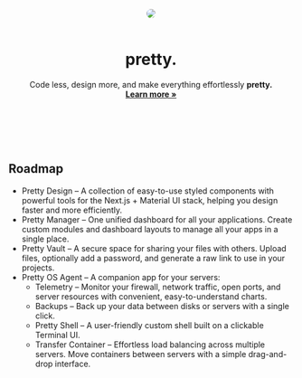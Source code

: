 <div align="center">

<img src="https://github.com/user-attachments/assets/e3576626-fa0e-4b62-adc5-91829d437e88" style="border-radius: 20px"><br><br>

# pretty.

Code less, design more, and make everything effortlessly **pretty.**<br>
**[Learn more »](https://pretty.com.pl/)**<br><br><br>

</div><br><br>

## Roadmap
- Pretty Design – A collection of easy-to-use styled components with powerful tools for the Next.js + Material UI stack, helping you design faster and more efficiently.
- Pretty Manager – One unified dashboard for all your applications. Create custom modules and dashboard layouts to manage all your apps in a single place.
- Pretty Vault – A secure space for sharing your files with others. Upload files, optionally add a password, and generate a raw link to use in your projects.
- Pretty OS Agent – A companion app for your servers:
    - Telemetry – Monitor your firewall, network traffic, open ports, and server resources with convenient, easy-to-understand charts.
    - Backups – Back up your data between disks or servers with a single click.
    - Pretty Shell – A user-friendly custom shell built on a clickable Terminal UI.
    - Transfer Container – Effortless load balancing across multiple servers. Move containers between servers with a simple drag-and-drop interface.